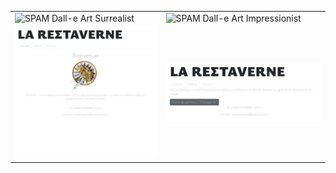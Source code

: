 <table>
  <tr>
    <td><img src="assets/img/DALL·E 2024-01-23 06.39.25 - Create an impressionistic artwork in the style of Van Gogh, featuring a whimsical cheese and SPAM theme. The scene is a vibrant countryside, painted w.png" alt="SPAM Dall-e Art Surrealist"></td>
    <td><img src="assets/img/DALL·E 2024-01-23 06.39.40 - Compose an impressionistic artwork in the style reminiscent of Van Gogh with a focus on camembert cheese and SPAM. Visualize a rural landscape with a .png" alt="SPAM Dall-e Art Impressionist"></td>
  <tr>
    <td><img src="assets/img/Apercu_site_restaverne.png" alt="Homepage Restaverne Website"></td>
    <td><img src="assets/img/Menu_site_restaverne.png" alt="Menu Restaverne Website"></td>
</table>
